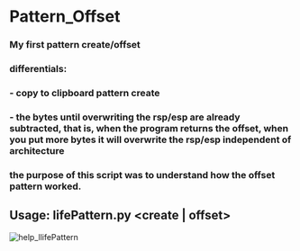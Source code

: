 # Pattern_Offset
### My first pattern create/offset
### differentials: 
### - copy to clipboard pattern create 
### - the bytes until overwriting the rsp/esp are already subtracted, that is, when the program returns the offset, when you put more bytes it will overwrite the rsp/esp independent of architecture
### the purpose of this script was to understand how the offset pattern worked.

## Usage: lifePattern.py <create | offset> <params>
![help_llifePattern](https://user-images.githubusercontent.com/77762068/127090180-1d0800e0-5ca4-4daa-89e4-fd51f4cf3018.png)
